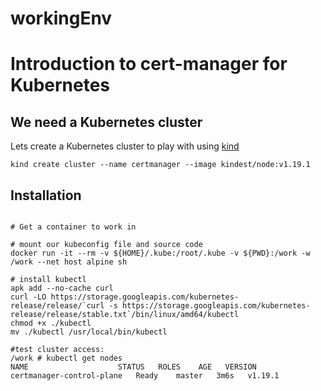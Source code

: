 # workingEnv

# Introduction to cert-manager for Kubernetes

## We need a Kubernetes cluster

Lets create a Kubernetes cluster to play with using [kind](https://kind.sigs.k8s.io/docs/user/quick-start/)

```
kind create cluster --name certmanager --image kindest/node:v1.19.1
```


## Installation 

```

# Get a container to work in

# mount our kubeconfig file and source code
docker run -it --rm -v ${HOME}/.kube:/root/.kube -v ${PWD}:/work -w /work --net host alpine sh

# install kubectl
apk add --no-cache curl
curl -LO https://storage.googleapis.com/kubernetes-release/release/`curl -s https://storage.googleapis.com/kubernetes-release/release/stable.txt`/bin/linux/amd64/kubectl
chmod +x ./kubectl
mv ./kubectl /usr/local/bin/kubectl

#test cluster access:
/work # kubectl get nodes
NAME                    STATUS   ROLES    AGE   VERSION
certmanager-control-plane   Ready    master   3m6s   v1.19.1
```

